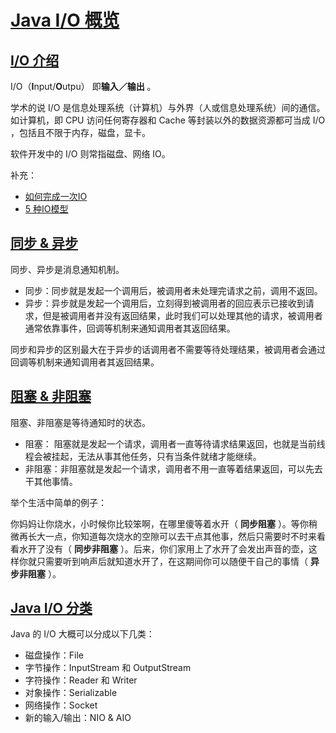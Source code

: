 # [Java I/O 概览](https://duhouan.github.io/Java/#/JavaIO/1_概览?id=java-io-概览)

## [I/O 介绍](https://duhouan.github.io/Java/#/JavaIO/1_概览?id=io-介绍)

I/O（**I**nput/**O**utpu） 即**输入／输出** 。

学术的说 I/O 是信息处理系统（计算机）与外界（人或信息处理系统）间的通信。如计算机，即 CPU 访问任何寄存器和 Cache 等封装以外的数据资源都可当成 I/O ，包括且不限于内存，磁盘，显卡。

软件开发中的 I/O 则常指磁盘、网络 IO。

补充：

- [如何完成一次IO](https://llc687.top/126.html)
- [5 种IO模型](https://mp.weixin.qq.com/s?__biz=Mzg3MjA4MTExMw==&mid=2247484746&idx=1&sn=c0a7f9129d780786cabfcac0a8aa6bb7&source=41&scene=21#wechat_redirect)

## [同步 & 异步](https://duhouan.github.io/Java/#/JavaIO/1_概览?id=同步-amp-异步)

同步、异步是消息通知机制。

- 同步：同步就是发起一个调用后，被调用者未处理完请求之前，调用不返回。
- 异步：异步就是发起一个调用后，立刻得到被调用者的回应表示已接收到请求，但是被调用者并没有返回结果，此时我们可以处理其他的请求，被调用者通常依靠事件，回调等机制来通知调用者其返回结果。

同步和异步的区别最大在于异步的话调用者不需要等待处理结果，被调用者会通过回调等机制来通知调用者其返回结果。

## [阻塞 & 非阻塞](https://duhouan.github.io/Java/#/JavaIO/1_概览?id=阻塞-amp-非阻塞)

阻塞、非阻塞是等待通知时的状态。

- 阻塞： 阻塞就是发起一个请求，调用者一直等待请求结果返回，也就是当前线程会被挂起，无法从事其他任务，只有当条件就绪才能继续。
- 非阻塞：非阻塞就是发起一个请求，调用者不用一直等着结果返回，可以先去干其他事情。

举个生活中简单的例子：

你妈妈让你烧水，小时候你比较笨啊，在哪里傻等着水开（ **同步阻塞** ）。等你稍微再长大一点，你知道每次烧水的空隙可以去干点其他事，然后只需要时不时来看看水开了没有（ **同步非阻塞** ）。后来，你们家用上了水开了会发出声音的壶，这样你就只需要听到响声后就知道水开了，在这期间你可以随便干自己的事情（ **异步非阻塞** ）。

## [Java I/O 分类](https://duhouan.github.io/Java/#/JavaIO/1_概览?id=java-io-分类)

Java 的 I/O 大概可以分成以下几类：

- 磁盘操作：File
- 字节操作：InputStream 和 OutputStream
- 字符操作：Reader 和 Writer
- 对象操作：Serializable
- 网络操作：Socket
- 新的输入/输出：NIO & AIO